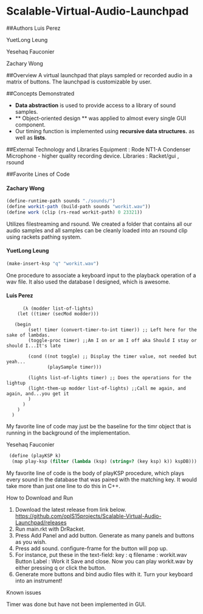 # Scalable-Virtual-Audio-Launchpad

##Authors
Luis Perez

YuetLong Leung

Yesehaq Fauconier

Zachary Wong

##Overview
A virtual launchpad that plays sampled or recorded audio in a matrix of buttons.
The launchpad is customizable by user.

##Concepts Demonstrated

* **Data abstraction** is used to provide access to a library of sound samples.
* ** Object-oriented design ** was applied to almost every single GUI component.
* Our timing function is implemented using  **recursive data structures.** as well as **lists**.

##External Technology and Libraries
Equipment : Rode NT1-A Condenser Microphone - higher quality recording device.
Libraries : Racket/gui , rsound

##Favorite Lines of Code
#### Zachary Wong
```scheme
(define-runtime-path sounds "./sounds/")
(define workit-path (build-path sounds "workit.wav"))
(define work (clip (rs-read workit-path) 0 23321))
```
Utilizes filestreaming and rsound.  We created a folder that contains all our audio samples and all samples can be cleanly loaded into an rsound clip using rackets pathing system.

#### YuetLong Leung
```scheme
(make-insert-ksp "q" "workit.wav")
```
One procedure to associate a keyboard input to the playback operation of a wav file.
It also used the database I designed, which is awesome.

#### Luis Perez
 ```
       (λ (modder list-of-lights)
     (let ((timer (secMod modder))) 
  
    (begin  
         (set! timer (convert-timer-to-int timer)) ;; Left here for the sake of lambdas.
         (toggle-proc timer) ;;Am I on or am I off aka Should I stay or should I...It's late
   
         (cond ((not toggle) ;; Display the timer value, not needed but yeah...
                (playSample timer)))
         
         (lights list-of-lights timer) ;; Does the operations for the lightup
         (light-them-up modder list-of-lights) ;;Call me again, and again, and...you get it
         )
       )
     )
   )
   ```
 My favorite line of code may just be the baseline for the timr object that is running in the background of the implementation.

Yesehaq Fauconier
```scheme
 (define (playKSP k)
  (map play-ksp (filter (lambda (ksp) (string=? (key ksp) k)) kspDB)))
```
My favorite line of code is the body of playKSP procedure, which plays every sound in the database that was paired with the matching key. It would take more than just one line to do this in C++.
   
   
How to Download and Run

1. Download the latest release from link below.
 https://github.com/oplS15projects/Scalable-Virtual-Audio-Launchpad/releases
2. Run main.rkt with DrRacket.
3. Press Add Panel and add button. Generate as many panels and buttons as you wish.
4. Press add sound. configure-frame for the button will pop up.
5. For instance, put these in the text-field:
             key : q 
             filename : workit.wav
             Button Label : Work it
   Save and close.
   Now you can play workit.wav by either pressing q or click the button.
6. Generate more buttons and bind audio files with it. Turn your keyboard into an instrument!


Known issues

 Timer was done but have not been implemented in GUI.
